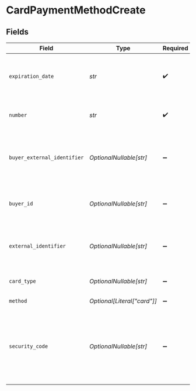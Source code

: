 # CardPaymentMethodCreate


## Fields

| Field                                                                                             | Type                                                                                              | Required                                                                                          | Description                                                                                       | Example                                                                                           |
| ------------------------------------------------------------------------------------------------- | ------------------------------------------------------------------------------------------------- | ------------------------------------------------------------------------------------------------- | ------------------------------------------------------------------------------------------------- | ------------------------------------------------------------------------------------------------- |
| `expiration_date`                                                                                 | *str*                                                                                             | :heavy_check_mark:                                                                                | The expiration date of the card, formatted `MM/YY`.                                               | 12/30                                                                                             |
| `number`                                                                                          | *str*                                                                                             | :heavy_check_mark:                                                                                | The 13-19 digit number for this card.                                                             | 4111111111111111                                                                                  |
| `buyer_external_identifier`                                                                       | *OptionalNullable[str]*                                                                           | :heavy_minus_sign:                                                                                | The external identifier of the buyer to attach the method to.                                     | buyer-12345                                                                                       |
| `buyer_id`                                                                                        | *OptionalNullable[str]*                                                                           | :heavy_minus_sign:                                                                                | The ID of the buyer to attach the method to.                                                      | fe26475d-ec3e-4884-9553-f7356683f7f9                                                              |
| `external_identifier`                                                                             | *OptionalNullable[str]*                                                                           | :heavy_minus_sign:                                                                                | The merchant reference for this payment method.                                                   | payment-method-12345                                                                              |
| `card_type`                                                                                       | *OptionalNullable[str]*                                                                           | :heavy_minus_sign:                                                                                | The type of the card used                                                                         | credit                                                                                            |
| `method`                                                                                          | *Optional[Literal["card"]]*                                                                       | :heavy_minus_sign:                                                                                | Always `card`                                                                                     | card                                                                                              |
| `security_code`                                                                                   | *OptionalNullable[str]*                                                                           | :heavy_minus_sign:                                                                                | The 3 or 4 digit security code often found on the card. This often referred to as the CVV or CVD. | 123                                                                                               |